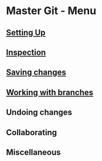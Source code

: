 # Master Git - Menu

## [Setting Up](setting-up.md)

## [Inspection](Inspection.md)

## [Saving changes](Savingchanges.md)

## [Working with branches](Working-with-branchesmd)

## Undoing changes

## Collaborating

## Miscellaneous
